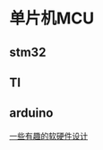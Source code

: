 # 单片机MCU
## stm32
## TI
## arduino

[一些有趣的软硬件设计](https://github.com/Ewenwan/iceory.gitbook.io/tree/master/Some%20Thing%20Fun)

